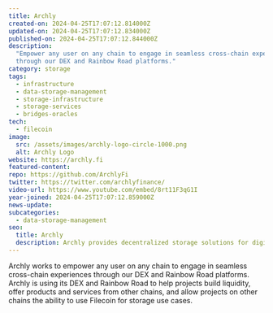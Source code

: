 ```yaml
---
title: Archly
created-on: 2024-04-25T17:07:12.814000Z
updated-on: 2024-04-25T17:07:12.834000Z
published-on: 2024-04-25T17:07:12.844000Z
description:
  "Empower any user on any chain to engage in seamless cross-chain experiences
  through our DEX and Rainbow Road platforms."
category: storage
tags:
  - infrastructure
  - data-storage-management
  - storage-infrastructure
  - storage-services
  - bridges-oracles
tech:
  - filecoin
image:
  src: /assets/images/archly-logo-circle-1000.png
  alt: Archly Logo
website: https://archly.fi
featured-content:
repo: https://github.com/ArchlyFi
twitter: https://twitter.com/archlyfinance/
video-url: https://www.youtube.com/embed/8rt11F3qG1I
year-joined: 2024-04-25T17:07:12.859000Z
news-update:
subcategories:
  - data-storage-management
seo:
  title: Archly
  description: Archly provides decentralized storage solutions for digital archiving.
---
```


Archly works to empower any user on any chain to engage in seamless cross-chain experiences through our DEX and Rainbow Road platforms. Archly is using its DEX and Rainbow Road to help projects build liquidity, offer products and services from other chains, and allow projects on other chains the ability to use Filecoin for storage use cases.
